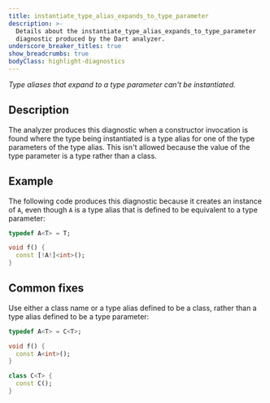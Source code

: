 ```yaml
---
title: instantiate_type_alias_expands_to_type_parameter
description: >-
  Details about the instantiate_type_alias_expands_to_type_parameter
  diagnostic produced by the Dart analyzer.
underscore_breaker_titles: true
show_breadcrumbs: true
bodyClass: highlight-diagnostics
---
```


_Type aliases that expand to a type parameter can't be instantiated._

## Description

The analyzer produces this diagnostic when a constructor invocation is
found where the type being instantiated is a type alias for one of the type
parameters of the type alias. This isn't allowed because the value of the
type parameter is a type rather than a class.

## Example

The following code produces this diagnostic because it creates an instance
of `A`, even though `A` is a type alias that is defined to be equivalent to
a type parameter:

```dart
typedef A<T> = T;

void f() {
  const [!A!]<int>();
}
```

## Common fixes

Use either a class name or a type alias defined to be a class, rather than
a type alias defined to be a type parameter:

```dart
typedef A<T> = C<T>;

void f() {
  const A<int>();
}

class C<T> {
  const C();
}
```
